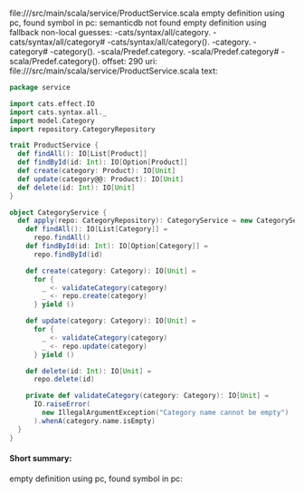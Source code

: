 file://<WORKSPACE>/src/main/scala/service/ProductService.scala
empty definition using pc, found symbol in pc: 
semanticdb not found
empty definition using fallback
non-local guesses:
	 -cats/syntax/all/category.
	 -cats/syntax/all/category#
	 -cats/syntax/all/category().
	 -category.
	 -category#
	 -category().
	 -scala/Predef.category.
	 -scala/Predef.category#
	 -scala/Predef.category().
offset: 290
uri: file://<WORKSPACE>/src/main/scala/service/ProductService.scala
text:
```scala
package service

import cats.effect.IO
import cats.syntax.all._
import model.Category
import repository.CategoryRepository

trait ProductService {
  def findAll(): IO[List[Product]]
  def findById(id: Int): IO[Option[Product]]
  def create(category: Product): IO[Unit]
  def update(category@@: Product): IO[Unit]
  def delete(id: Int): IO[Unit]
}

object CategoryService {
  def apply(repo: CategoryRepository): CategoryService = new CategoryService {
    def findAll(): IO[List[Category]] =
      repo.findAll()
    def findById(id: Int): IO[Option[Category]] =
      repo.findById(id)

    def create(category: Category): IO[Unit] =
      for {
        _ <- validateCategory(category)
        _ <- repo.create(category)
      } yield ()

    def update(category: Category): IO[Unit] =
      for {
        _ <- validateCategory(category)
        _ <- repo.update(category)
      } yield ()

    def delete(id: Int): IO[Unit] =
      repo.delete(id)

    private def validateCategory(category: Category): IO[Unit] =
      IO.raiseError(
        new IllegalArgumentException("Category name cannot be empty")
      ).whenA(category.name.isEmpty)
  }
}

```


#### Short summary: 

empty definition using pc, found symbol in pc: 